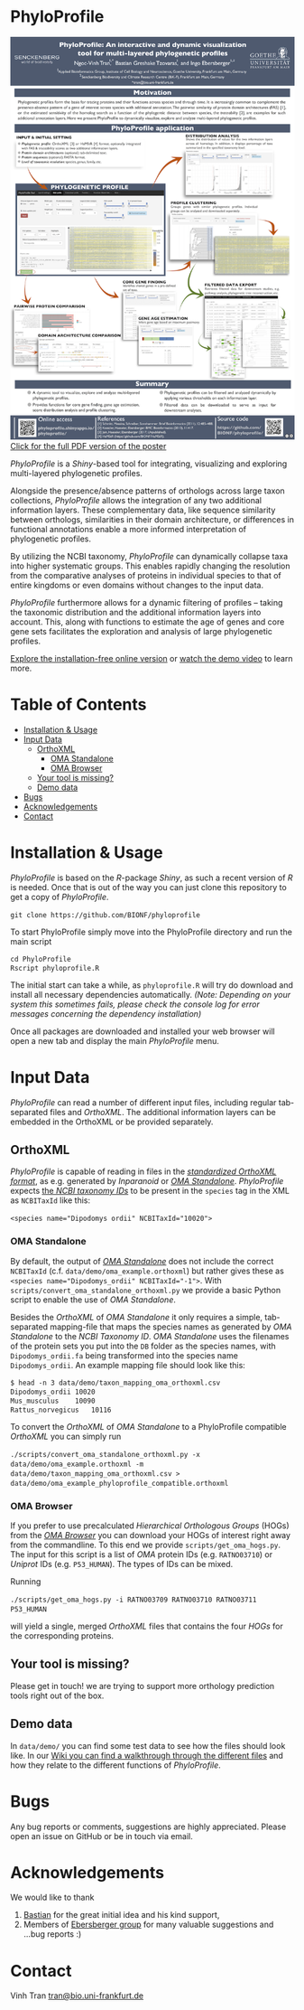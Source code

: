 
# PhyloProfile
[![](www/poster.png)](https://f1000research.com/posters/6-1782)
[Click for the full PDF version of the poster](https://f1000research.com/posters/6-1782)

*PhyloProfile* is a *Shiny*-based tool for integrating, visualizing and exploring multi-layered phylogenetic profiles.

Alongside the presence/absence patterns of orthologs across large taxon collections, *PhyloProfile* allows the integration of any two additional information layers. These complementary data, like sequence similarity between orthologs, similarities in their domain architecture, or differences in functional annotations enable a more informed interpretation of phylogenetic profiles.

By utilizing the NCBI taxonomy, *PhyloProfile* can dynamically collapse taxa into higher systematic groups. This enables rapidly changing the resolution from the comparative analyses of proteins in individual species to that of entire kingdoms or even domains without changes to the input data.

*PhyloProfile* furthermore allows for a dynamic filtering of profiles – taking the taxonomic distribution and the additional information layers into account. This, along with functions to estimate the age of genes and core gene sets facilitates the exploration and analysis of large phylogenetic profiles.

[Explore the installation-free online version](https://phyloprofile.shinyapps.io/phyloprofile/) or [watch the demo video](https://vimeo.com/225373912) to learn more.

# Table of Contents
- [Installation & Usage](#installation--usage)
- [Input Data](#input-data)
  * [OrthoXML](#orthoxml)
    + [OMA Standalone](#oma-standalone)
    + [OMA Browser](#oma-browser)
  * [Your tool is missing?](#your-tool-is-missing)
  * [Demo data](#demo-data)
- [Bugs](#bugs)
- [Acknowledgements](#acknowledgements)
- [Contact](#contact)

# Installation & Usage
*PhyloProfile* is based on the *R*-package *Shiny*, as such a recent version of *R* is needed. Once that is out of the way you can just clone this repository to get a copy of *PhyloProfile*.

`git clone https://github.com/BIONF/phyloprofile`

To start PhyloProfile simply move into the PhyloProfile directory and run the main script

```
cd PhyloProfile
Rscript phyloprofile.R
```

The initial start can take a while, as `phyloprofile.R` will try do download and install all necessary dependencies automatically. *(Note: Depending on your system this sometimes fails, please check the console log for error messages concerning the dependency installation)*

Once all packages are downloaded and installed your web browser will open a new tab and display the main *PhyloProfile* menu.

# Input Data
*PhyloProfile* can read a number of different input files, including regular tab-separated files and *OrthoXML*. The additional information layers can be embedded in the OrthoXML or be provided separately.

## OrthoXML
*PhyloProfile* is capable of reading in files in the [*standardized OrthoXML format*](http://www.orthoxml.org/xml/Main.html), as e.g. generated by *Inparanoid* or [*OMA Standalone*](http://omabrowser.org/standalone/). *PhyloProfile* expects [the *NCBI taxonomy IDs*](https://www.ncbi.nlm.nih.gov/taxonomy) to be present in the `species` tag in the XML as `NCBITaxId` like this:

`<species name="Dipodomys ordii" NCBITaxId="10020">`

### OMA Standalone
By default, the output of [*OMA Standalone*](http://omabrowser.org/standalone/) does not include the correct `NCBITaxId` (c.f. `data/demo/oma_example.orthoxml`) but rather gives these as `<species name="Dipodomys_ordii" NCBITaxId="-1">`. With `scripts/convert_oma_standalone_orthoxml.py` we provide a basic Python script to enable the use of *OMA Standalone*.

Besides the *OrthoXML* of *OMA Standalone* it only requires a simple, tab-separated mapping-file that maps the species names as generated by *OMA Standalone* to the *NCBI Taxonomy ID*. *OMA Standalone* uses the filenames of the protein sets you put into the `DB` folder as the species names, with `Dipodomys_ordii.fa` being transformed into the species name `Dipodomys_ordii`. An example mapping file should look like this:
```
$ head -n 3 data/demo/taxon_mapping_oma_orthoxml.csv
Dipodomys_ordii	10020
Mus_musculus	10090
Rattus_norvegicus	10116
```

To convert the *OrthoXML* of *OMA Standalone* to a PhyloProfile compatible *OrthoXML* you can simply run

`./scripts/convert_oma_standalone_orthoxml.py -x data/demo/oma_example.orthoxml -m data/demo/taxon_mapping_oma_orthoxml.csv > data/demo/oma_example_phyloprofile_compatible.orthoxml`

### OMA Browser
If you prefer to use precalculated *Hierarchical Orthologous Groups* (HOGs) from the [*OMA Browser*](http://omabrowser.org/oma/home/) you can download your HOGs of interest right away from the commandline. To this end we provide `scripts/get_oma_hogs.py`. The input for this script is a list of *OMA* protein IDs (e.g. `RATNO03710`) or *Uniprot* IDs (e.g. `P53_HUMAN`). The types of IDs can be mixed.

Running

`./scripts/get_oma_hogs.py -i RATNO03709 RATNO03710 RATNO03711 P53_HUMAN`

will yield a single, merged *OrthoXML* files that contains the four *HOGs* for the corresponding proteins.

## Your tool is missing?
Please get in touch! we are trying to support more orthology prediction tools right out of the box.

## Demo data
In `data/demo/` you can find some test data to see how the files should look like. In our [Wiki you can find a walkthrough through the different files](https://github.com/BIONF/PhyloProfile/wiki/Walkthrough) and how they relate to the different functions of *PhyloProfile*.

# Bugs
Any bug reports or comments, suggestions are highly appreciated. Please open an issue on GitHub or be in touch via email.

# Acknowledgements
We would like to thank
1) [Bastian](https://github.com/gedankenstuecke) for the great initial idea and his kind support,
2) Members of [Ebersberger group](http://www.bio.uni-frankfurt.de/43045195/ak-ebersberger) for many valuable suggestions and ...bug reports :)

# Contact
Vinh Tran
tran@bio.uni-frankfurt.de
